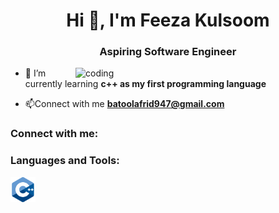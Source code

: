 
<h1 align="center">Hi 👋, I'm Feeza Kulsoom</h1>
<h3 align="center">Aspiring Software Engineer</h3>
<img align="right" alt="coding" width="400" src="https://lottiefiles.com/free-animation/coder-jAUpeq1je0">

- 🌱 I’m currently learning **c++ as my first programming language**

- 📫Connect with me **batoolafrid947@gmail.com**

<h3 align="left">Connect with me:</h3>
<p align="left">
</p>

<h3 align="left">Languages and Tools:</h3>
<p align="left"> <a href="https://www.w3schools.com/cpp/" target="_blank" rel="noreferrer"> <img src="https://raw.githubusercontent.com/devicons/devicon/master/icons/cplusplus/cplusplus-original.svg" alt="cplusplus" width="40" height="40"/> </a> </p>
